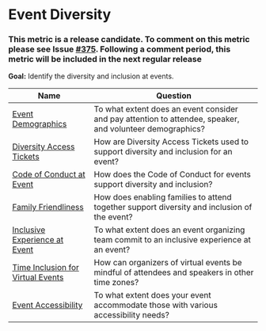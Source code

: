 # Event Diversity

### This metric is a release candidate. To comment on this metric please see Issue [#375](https://github.com/chaoss/wg-diversity-inclusion/issues/375). Following a comment period, this metric will be included in the next regular release

**Goal:** Identify the diversity and inclusion at events.

Name | Question
--- | ---
[Event Demographics](event-demographics.md) | To what extent does an event consider and pay attention to attendee, speaker, and volunteer demographics?
[Diversity Access Tickets](diversity-access-tickets.md) | How are Diversity Access Tickets used to support diversity and inclusion for an event?
[Code of Conduct at Event](code-of-conduct-at-event.md) | How does the Code of Conduct for events support diversity and inclusion?
[Family Friendliness](family-friendliness.md) | How does enabling families to attend together support diversity and inclusion of the event?
[Inclusive Experience at Event](inclusive-experience-at-event.md) | To what extent does an event organizing team commit to an inclusive experience at an event?
[Time Inclusion for Virtual Events](time-inclusion-for-virtual-events.md) | How can organizers of virtual events be mindful of attendees and speakers in other time zones?
[Event Accessibility](event-accessibility.md) | To what extent does your event accommodate those with various accessibility needs?
